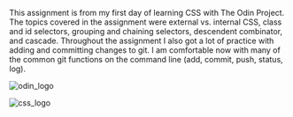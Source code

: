 This assignment is from my first day of learning CSS with The Odin Project.
The topics covered in the assignment were external vs. internal CSS, class and id selectors,
grouping and chaining selectors, descendent combinator, and cascade.  Throughout the assignment
I also got a lot of practice with adding and committing changes to git.  I am comfortable now with 
many of the common git functions on the command line (add, commit, push, status, log).  

![odin_logo](https://github.com/harmonben85/odin_introtocss_exercises/assets/98131057/d35b401f-d08c-4cda-9a40-0bfb3d63d63c)

![css_logo](https://github.com/harmonben85/odin_introtocss_exercises/assets/98131057/10636285-729a-4024-a342-55c68bf7a0bd)
